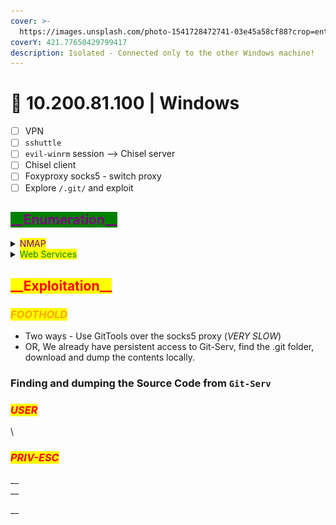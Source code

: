 ```yaml
---
cover: >-
  https://images.unsplash.com/photo-1541728472741-03e45a58cf88?crop=entropy&cs=srgb&fm=jpg&ixid=MnwxOTcwMjR8MHwxfHNlYXJjaHw5fHxoYWNrZXJ8ZW58MHx8fHwxNjQ0OTUxOTI2&ixlib=rb-1.2.1&q=85
coverY: 421.77650429799417
description: Isolated - Connected only to the other Windows machine!
---
```


# 🔰 10.200.81.100 | Windows

* [ ] VPN
* [ ] `sshuttle`
* [ ] `evil-winrm` session --> Chisel server
* [ ] Chisel client
* [ ] Foxyproxy socks5 - switch proxy
* [ ] Explore `/.git/` and exploit

## <mark style="color:purple;background-color:green;">\_\_Enumeration\_\_</mark>

<details>

<summary><mark style="color:purple;">NMAP</mark></summary>

```
-------------FROM LINUX HOST---------------
Host is up (-0.20s latency).
All 6150 scanned ports on ip-10-200-81-100.eu-west-1.compute.internal (10.200.81.100) are filtered
MAC Address: 02:0C:B8:82:73:37 (Unknown)
```

```
-------------FROM WINDOWS HOST---------------
Hostname          OpenPorts
--------          ---------
10.200.81.100     80,3389
```

</details>

<details>

<summary><mark style="color:green;">Web Services</mark></summary>

**Technologies**

![](<../../.gitbook/assets/image (5).png>)\
Apache/2.4.46 (Win64) OpenSSL/1.1.1g PHP/7.4.11 Server at 10.200.81.100 Port 80

**Dirsearch | Gobuster**

```yaml
/.git/
```

#### Page Screenshots

![](<../../.gitbook/assets/image (11).png>)

</details>

## <mark style="color:red;background-color:yellow;">\_\_Exploitation\_\_</mark>

### _<mark style="color:orange;">FOOTHOLD</mark>_

* Two ways - Use GitTools over the socks5 proxy (_VERY SLOW_)
* OR, We already have persistent access to Git-Serv, find the .git folder, download and dump the contents locally.

### Finding and dumping the Source Code from `Git-Serv`





### _<mark style="color:red;">USER</mark>_

\


### _<mark style="color:red;">PRIV-ESC</mark>_

__\
__

__
